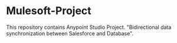 # Mulesoft-Project

This repository contains Anypoint Studio Project.
"Bidirectional data synchronization between Salesforce and Database".
